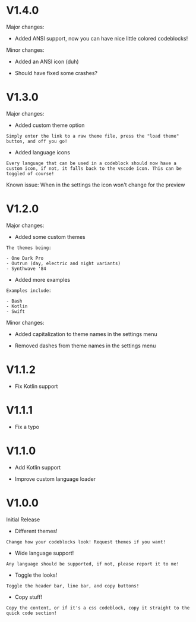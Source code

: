 # V1.4.0

Major changes:

- Added ANSI support, now you can have nice little colored codeblocks!

Minor changes:

- Added an ANSI icon (duh)

- Should have fixed some crashes?

# V1.3.0

Major changes:

- Added custom theme option

```
Simply enter the link to a raw theme file, press the "load theme" button, and off you go!
```

- Added language icons

```
Every language that can be used in a codeblock should now have a custom icon, if not, it falls back to the vscode icon. This can be toggled of course!
```

Known issue: When in the settings the icon won't change for the preview

# V1.2.0

Major changes:

- Added some custom themes

```
The themes being:

- One Dark Pro
- Outrun (day, electric and night variants)
- Synthwave '84
```

- Added more examples

```
Examples include:

- Bash
- Kotlin
- Swift
```

Minor changes:

- Added capitalization to theme names in the settings menu

- Removed dashes from theme names in the settings menu

# V1.1.2

- Fix Kotlin support

# V1.1.1

- Fix a typo

# V1.1.0

- Add Kotlin support

- Improve custom language loader

# V1.0.0

Initial Release

- Different themes!

`Change how your codeblocks look! Request themes if you want!`

- Wide language support!

`Any language should be supported, if not, please report it to me!`

- Toggle the looks!

`Toggle the header bar, line bar, and copy buttons!`

- Copy stuff!

`Copy the content, or if it's a css codeblock, copy it straight to the quick code section!`
